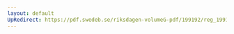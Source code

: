 ```yaml
---
layout: default
UpRedirect: https://pdf.swedeb.se/riksdagen-volumeG-pdf/199192/reg_199192/reg_199192_0360.pdf
---
```


